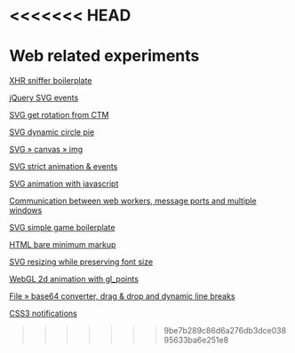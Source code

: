<<<<<<< HEAD
=======
<link href="https://raw.github.com/bennedich/web-playground/master/markdown.css" rel="stylesheet"></link>

<h1>Web related experiments</h1>


<p><a href="http://bennedich.github.com/web-playground/experiments/test2_xhrSniffer.html">XHR sniffer boilerplate</a></p>
<p><a href="http://bennedich.github.com/web-playground/experiments/test3_svg_jQuerySVG_events.html">jQuery SVG events</a></p>
<p><a href="http://bennedich.github.com/web-playground/experiments/test7_svg_getRotationFromCTM.html">SVG get rotation from CTM</a></p>
<p><a href="http://bennedich.github.com/web-playground/experiments/test14_svg_dynamicPartialCircle.html">SVG dynamic circle pie</a></p>
<p><a href="http://bennedich.github.com/web-playground/experiments/test16_svg2canvas2img.html">SVG &raquo; canvas &raquo; img</a></p>
<p><a href="http://bennedich.github.com/web-playground/experiments/test19_svg_strictSvgAnimAndEvt.html">SVG strict animation & events</a></p>
<p><a href="http://bennedich.github.com/web-playground/experiments/test21_svg_animation.html">SVG animation with javascript</a></p>
<p><a href="http://bennedich.github.com/web-playground/experiments/test24_sharedWorkers_messagePorts_multipleWindows_main.html">Communication between web workers, message ports and multiple windows</a></p>
<p><a href="http://bennedich.github.com/web-playground/experiments/test27_svg_simpleGameBoilerplate.html">SVG simple game boilerplate</a></p>
<p><a href="http://bennedich.github.com/web-playground/experiments/test29_html_bare_minimum.html">HTML bare minimum markup</a></p>
<p><a href="http://bennedich.github.com/web-playground/experiments/test31_svg_resize_preserve_font.html">SVG resizing while preserving font size</a></p>
<p><a href="http://bennedich.github.com/web-playground/experiments/test38_webgl.html">WebGL 2d animation with gl_points</a></p>
<p><a href="http://bennedich.github.com/web-playground/experiments/test43_dragDrop_file2base64.html">File &raquo; base64 converter, drag & drop and dynamic line breaks</a></p>
<p><a href="http://bennedich.github.com/web-playground/experiments/test44_css3_notifications.html">CSS3 notifications</a></p>

>>>>>>> 9be7b289c86d6a276db3dce03895633ba6e251e8
